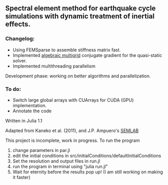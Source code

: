 ## Spectral element method for earthquake cycle simulations with dynamic treatment of inertial effects.

### Changelog:
- Using FEMSparse to assemble stiffness matrix fast.
- Implemented [algebraic multigrid](https://github.com/JuliaLinearAlgebra/AlgebraicMultigrid.jl) conjugate gradient for the quasi-static solver.
- Implemented multithreading parallelism

Development phase: 
 working on better algorithms and parallelization.

### To do:
- Switch large global arrays with CUArrays for CUDA (GPU) implementation.
- Annotate the code

Written in Julia 1.1

Adapted from Kaneko et al. (2011), and J.P. Ampuero's [SEMLAB](https://github.com/jpampuero/semlab)

This project is incomplete, work in progress. To run the program 

1. change parameters in par.jl 
2. edit the initial conditions in src/initialConditions/defaultInitialConditions
3. Set the resolution and output files in run.jl
4. run the program in terminal using "julia run.jl"
5. Wait for eternity before the results pop up! (I am still working on making it faster)

